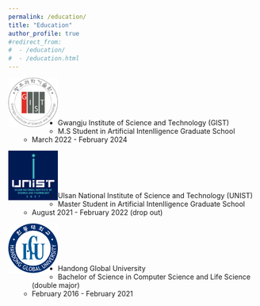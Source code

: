 ```yaml
---
permalink: /education/
title: "Education"
author_profile: true
#redirect_from: 
#  - /education/
#  - /education.html
---
```


<img align="left" src="./../images/gist.jpg" height="100x" width="100px"> 
<br/><br/>
<br/><br/>

* Gwangju Institute of Science and Technology (GIST)
  * M.S Student in Artificial Intenlligence Graduate School
  * March 2022 - February 2024

<img align="left" src="./../images/unist.png" height="100x" width="100px">
<br/><br/>
<br/><br/>

* Ulsan National Institute of Science and Technology (UNIST)
  * Master Student in Artificial Intenlligence Graduate School
  * August 2021 - February 2022 (drop out)

<img align="left" src="./../images/hgu.png" height="100x" width="100px">
<br/><br/>
<br/><br/>

* Handong Global University
  * Bachelor of Science in Computer Science and Life Science (double major)
  * February 2016 - February 2021

